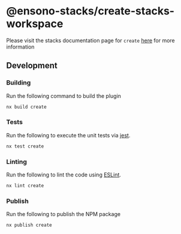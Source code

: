 # @ensono-stacks/create-stacks-workspace

Please visit the stacks documentation page for `create`
[here](https://stacks.ensono.com/docs/nx/create-stacks-workspace/ensono-stacks-create-stacks-workspace)
for more information

## Development

### Building

Run the following command to build the plugin

```bash
nx build create
```

### Tests

Run the following to execute the unit tests via [jest](https://jestjs.io/).

```bash
nx test create
```

### Linting

Run the following to lint the code using [ESLint](https://eslint.org/).

```bash
nx lint create
```

### Publish

Run the following to publish the NPM package

```bash
nx publish create
```

